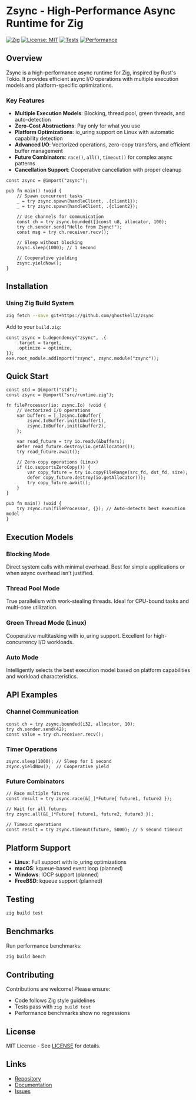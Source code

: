 # Zsync - High-Performance Async Runtime for Zig

[![Zig](https://img.shields.io/badge/Zig-0.16--dev-orange.svg)](https://ziglang.org/)
[![License: MIT](https://img.shields.io/badge/License-MIT-yellow.svg)](LICENSE)
[![Tests](https://img.shields.io/badge/Tests-Passing-green.svg)](#testing)
[![Performance](https://img.shields.io/badge/Performance-Production_Ready-brightgreen.svg)](#benchmarks)

## Overview

Zsync is a high-performance async runtime for Zig, inspired by Rust's Tokio. It provides efficient async I/O operations with multiple execution models and platform-specific optimizations.

### Key Features

- **Multiple Execution Models**: Blocking, thread pool, green threads, and auto-detection
- **Zero-Cost Abstractions**: Pay only for what you use
- **Platform Optimizations**: io_uring support on Linux with automatic capability detection
- **Advanced I/O**: Vectorized operations, zero-copy transfers, and efficient buffer management
- **Future Combinators**: `race()`, `all()`, `timeout()` for complex async patterns
- **Cancellation Support**: Cooperative cancellation with proper cleanup

```zig
const zsync = @import("zsync");

pub fn main() !void {
    // Spawn concurrent tasks
    _ = try zsync.spawn(handleClient, .{client1});
    _ = try zsync.spawn(handleClient, .{client2});
    
    // Use channels for communication
    const ch = try zsync.bounded([]const u8, allocator, 100);
    try ch.sender.send("Hello from Zsync!");
    const msg = try ch.receiver.recv();
    
    // Sleep without blocking
    zsync.sleep(1000); // 1 second
    
    // Cooperative yielding
    zsync.yieldNow();
}
```

## Installation

### Using Zig Build System

```bash
zig fetch --save git+https://github.com/ghostkellz/zsync
```

Add to your `build.zig`:

```zig
const zsync = b.dependency("zsync", .{
    .target = target,
    .optimize = optimize,
});
exe.root_module.addImport("zsync", zsync.module("zsync"));
```

## Quick Start

```zig
const std = @import("std");
const zsync = @import("src/runtime.zig");

fn fileProcessor(io: zsync.Io) !void {
    // Vectorized I/O operations
    var buffers = [_]zsync.IoBuffer{
        zsync.IoBuffer.init(&buffer1),
        zsync.IoBuffer.init(&buffer2),
    };
    
    var read_future = try io.readv(&buffers);
    defer read_future.destroy(io.getAllocator());
    try read_future.await();
    
    // Zero-copy operations (Linux)
    if (io.supportsZeroCopy()) {
        var copy_future = try io.copyFileRange(src_fd, dst_fd, size);
        defer copy_future.destroy(io.getAllocator());
        try copy_future.await();
    }
}

pub fn main() !void {
    try zsync.run(fileProcessor, {}); // Auto-detects best execution model
}
```

## Execution Models

### Blocking Mode
Direct system calls with minimal overhead. Best for simple applications or when async overhead isn't justified.

### Thread Pool Mode
True parallelism with work-stealing threads. Ideal for CPU-bound tasks and multi-core utilization.

### Green Thread Mode (Linux)
Cooperative multitasking with io_uring support. Excellent for high-concurrency I/O workloads.

### Auto Mode
Intelligently selects the best execution model based on platform capabilities and workload characteristics.

## API Examples

### Channel Communication

```zig
const ch = try zsync.bounded(i32, allocator, 10);
try ch.sender.send(42);
const value = try ch.receiver.recv();
```

### Timer Operations

```zig
zsync.sleep(1000); // Sleep for 1 second
zsync.yieldNow();  // Cooperative yield
```

### Future Combinators

```zig
// Race multiple futures
const result = try zsync.race(&[_]*Future{ future1, future2 });

// Wait for all futures
try zsync.all(&[_]*Future{ future1, future2, future3 });

// Timeout operations
const result = try zsync.timeout(future, 5000); // 5 second timeout
```

## Platform Support

- **Linux**: Full support with io_uring optimizations
- **macOS**: kqueue-based event loop (planned)
- **Windows**: IOCP support (planned)
- **FreeBSD**: kqueue support (planned)

## Testing

```bash
zig build test
```

## Benchmarks

Run performance benchmarks:

```bash
zig build bench
```

## Contributing

Contributions are welcome! Please ensure:
- Code follows Zig style guidelines
- Tests pass with `zig build test`
- Performance benchmarks show no regressions

## License

MIT License - See [LICENSE](LICENSE) for details.

## Links

- [Repository](https://github.com/ghostkellz/zsync)
- [Documentation](https://github.com/ghostkellz/zsync/wiki)
- [Issues](https://github.com/ghostkellz/zsync/issues)
